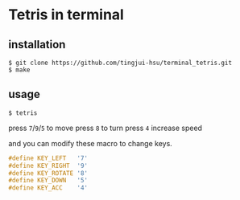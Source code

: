 # Tetris in terminal

## installation

```
$ git clone https://github.com/tingjui-hsu/terminal_tetris.git
$ make
```

## usage

```
$ tetris
```

press `7`/`9`/`5` to move
press `8` to turn
press `4` increase speed

and you can modify these macro to change keys.

```c
#define KEY_LEFT   '7'
#define KEY_RIGHT  '9'
#define KEY_ROTATE '8'
#define KEY_DOWN   '5'
#define KEY_ACC    '4'
```
